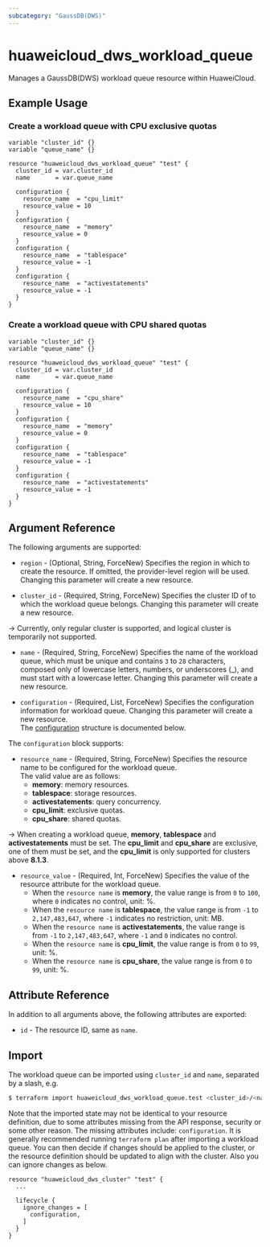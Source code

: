 ```yaml
---
subcategory: "GaussDB(DWS)"
---
```


# huaweicloud_dws_workload_queue

Manages a GaussDB(DWS) workload queue resource within HuaweiCloud.

## Example Usage

### Create a workload queue with CPU exclusive quotas

```hcl
variable "cluster_id" {}
variable "queue_name" {}

resource "huaweicloud_dws_workload_queue" "test" {
  cluster_id = var.cluster_id
  name       = var.queue_name

  configuration {
    resource_name  = "cpu_limit"
    resource_value = 10
  }
  configuration {
    resource_name  = "memory"
    resource_value = 0
  }
  configuration {
    resource_name  = "tablespace"
    resource_value = -1
  }
  configuration {
    resource_name  = "activestatements"
    resource_value = -1
  }
}
```

### Create a workload queue with CPU shared quotas

```hcl
variable "cluster_id" {}
variable "queue_name" {}

resource "huaweicloud_dws_workload_queue" "test" {
  cluster_id = var.cluster_id
  name       = var.queue_name

  configuration {
    resource_name  = "cpu_share"
    resource_value = 10
  }
  configuration {
    resource_name  = "memory"
    resource_value = 0
  }
  configuration {
    resource_name  = "tablespace"
    resource_value = -1
  }
  configuration {
    resource_name  = "activestatements"
    resource_value = -1
  }
}
```

## Argument Reference

The following arguments are supported:

* `region` - (Optional, String, ForceNew) Specifies the region in which to create the resource.
  If omitted, the provider-level region will be used. Changing this parameter will create a new resource.

* `cluster_id` - (Required, String, ForceNew) Specifies the cluster ID of to which the workload queue belongs.
  Changing this parameter will create a new resource.

-> Currently, only regular cluster is supported, and logical cluster is temporarily not supported.

* `name` - (Required, String, ForceNew) Specifies the name of the workload queue, which must be unique and contains
  `3` to `28` characters, composed only of lowercase letters, numbers, or underscores (_), and must start with a
  lowercase letter. Changing this parameter will create a new resource.

* `configuration` - (Required, List, ForceNew) Specifies the configuration information for workload queue.
  Changing this parameter will create a new resource.  
  The [configuration](#DWS_workloadQueue_configuration) structure is documented below.

<a name="DWS_workloadQueue_configuration"></a>
The `configuration` block supports:

* `resource_name` - (Required, String, ForceNew) Specifies the resource name to be configured for the workload queue.  
  The valid value are as follows:
  + **memory**: memory resources.
  + **tablespace**: storage resources.
  + **activestatements**: query concurrency.
  + **cpu_limit**: exclusive quotas.
  + **cpu_share**: shared quotas.

-> When creating a workload queue, **memory**, **tablespace** and **activestatements** must be set. The **cpu_limit**
and **cpu_share** are exclusive, one of them must be set, and the **cpu_limit** is only supported for clusters above
**8.1.3**.

* `resource_value` - (Required, Int, ForceNew) Specifies the value of the resource attribute for the workload queue.
  + When the `resource name` is **memory**, the value range is from `0` to `100`, where `0` indicates no control,
    unit: %.
  + When the `resource name` is **tablespace**, the value range is from `-1` to `2,147,483,647`, where `-1` indicates
    no restriction, unit: MB.
  + When the `resource name` is **activestatements**, the value range is from `-1` to `2,147,483,647`, where `-1` and
    `0` indicates no control.
  + When the `resource name` is **cpu_limit**, the value range is from `0` to `99`, unit: %.
  + When the `resource name` is **cpu_share**, the value range is from `0` to `99`, unit: %.

## Attribute Reference

In addition to all arguments above, the following attributes are exported:

* `id` - The resource ID, same as `name`.

## Import

The workload queue can be imported using `cluster_id` and `name`, separated by a slash, e.g.

```bash
$ terraform import huaweicloud_dws_workload_queue.test <cluster_id>/<name>
```

Note that the imported state may not be identical to your resource definition, due to some attributes missing from the
API response, security or some other reason. The missing attributes include: `configuration`.
It is generally recommended running `terraform plan` after importing a workload queue.
You can then decide if changes should be applied to the cluster, or the resource definition
should be updated to align with the cluster. Also you can ignore changes as below.

```hcl
resource "huaweicloud_dws_cluster" "test" { 
  ...
  
  lifecycle {
    ignore_changes = [
      configuration,
    ]
  }
}
```
